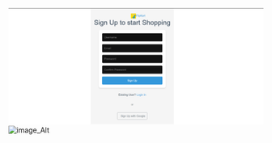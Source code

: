 ![image_Alt](https://github.com/RakshithaE/Flipkart--Cloning-Application/blob/2713b7d51b2f31e8322432d9b057aa7b692d2686/img/Screenshot%202025-01-16%20021726.png)
![image_Alt]()
